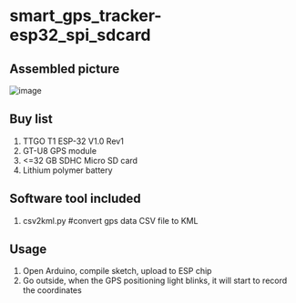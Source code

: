 # smart_gps_tracker-esp32_spi_sdcard
## Assembled picture
![image](https://user-images.githubusercontent.com/7022841/200153958-cd9e775e-ebb5-474f-ba50-3310228cacdf.png)

## Buy list
1. TTGO T1 ESP-32 V1.0 Rev1
2. GT-U8 GPS module
3. <=32 GB SDHC Micro SD card
4. Lithium polymer battery

## Software tool included
1. csv2kml.py #convert gps data CSV file to KML

## Usage
1. Open Arduino, compile sketch, upload to ESP chip
2. Go outside, when the GPS positioning light blinks, it will start to record the coordinates
